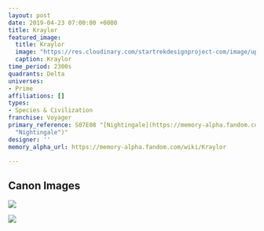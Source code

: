 ```yaml
---
layout: post
date: 2019-04-23 07:00:00 +0000
title: Kraylor
featured_image:
  title: Kraylor
  image: "https://res.cloudinary.com/startrekdesignproject-com/image/upload/v1556040185/Kraylor.png"
  caption: Kraylor
time_period: 2300s
quadrants: Delta
universes:
- Prime
affiliations: []
types:
- Species & Civilization
franchise: Voyager
primary_reference: S07E08 "[Nightingale](https://memory-alpha.fandom.com/wiki/Nightingale
  "Nightingale")"
designer: ''
memory_alpha_url: https://memory-alpha.fandom.com/wiki/Kraylor

---
```

## Canon Images

![](https://res.cloudinary.com/startrekdesignproject-com/image/upload/v1556040186/Kraylor1.jpg)

![](https://res.cloudinary.com/startrekdesignproject-com/image/upload/v1556040185/Kraylor2.jpg)